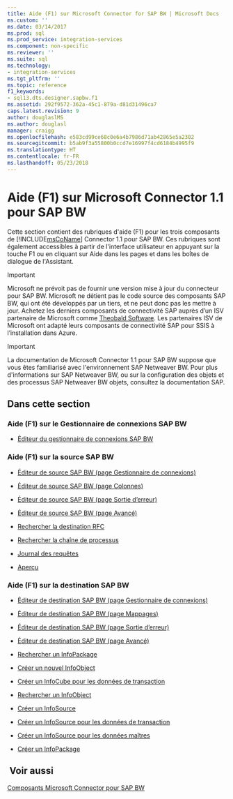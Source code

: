 ```yaml
---
title: Aide (F1) sur Microsoft Connector for SAP BW | Microsoft Docs
ms.custom: ''
ms.date: 03/14/2017
ms.prod: sql
ms.prod_service: integration-services
ms.component: non-specific
ms.reviewer: ''
ms.suite: sql
ms.technology:
- integration-services
ms.tgt_pltfrm: ''
ms.topic: reference
f1_keywords:
- sql13.dts.designer.sapbw.f1
ms.assetid: 292f9572-362a-45c1-879a-d81d31496ca7
caps.latest.revision: 9
author: douglaslMS
ms.author: douglasl
manager: craigg
ms.openlocfilehash: e583cd99ce68c0e6a4b7986d71ab42865e5a2302
ms.sourcegitcommit: b5ab9f3a55800b0ccd7e16997f4cd6184b4995f9
ms.translationtype: HT
ms.contentlocale: fr-FR
ms.lasthandoff: 05/23/2018
---
```

# <a name="microsoft-connector-for-sap-bw-f1-help"></a>Aide (F1) sur Microsoft Connector 1.1 pour SAP BW
  Cette section contient des rubriques d'aide (F1) pour les trois composants de [!INCLUDE[msCoName](../includes/msconame-md.md)] Connector 1.1 pour SAP BW. Ces rubriques sont également accessibles à partir de l'interface utilisateur en appuyant sur la touche F1 ou en cliquant sur Aide dans les pages et dans les boîtes de dialogue de l'Assistant.  

> [!IMPORTANT]
> Microsoft ne prévoit pas de fournir une version mise à jour du connecteur pour SAP BW. Microsoft ne détient pas le code source des composants SAP BW, qui ont été développés par un tiers, et ne peut donc pas les mettre à jour. Achetez les derniers composants de connectivité SAP auprès d’un ISV partenaire de Microsoft comme [Theobald Software](https://theobald-software.com/en/xtract-is-productinfo.html). Les partenaires ISV de Microsoft ont adapté leurs composants de connectivité SAP pour SSIS à l’installation dans Azure.

> [!IMPORTANT]  
>  La documentation de Microsoft Connector 1.1 pour SAP BW suppose que vous êtes familiarisé avec l'environnement SAP Netweaver BW. Pour plus d'informations sur SAP Netweaver BW, ou sur la configuration des objets et des processus SAP Netweaver BW objets, consultez la documentation SAP.  
  
## <a name="in-this-section"></a>Dans cette section  
  
### <a name="sap-bw-connection-manager-f1-help"></a>Aide (F1) sur le Gestionnaire de connexions SAP BW  
  
-   [Éditeur du gestionnaire de connexions SAP BW](../integration-services/connection-manager/sap-bw-connection-manager-editor.md)  
  
### <a name="sap-bw-source-f1-help"></a>Aide (F1) sur la source SAP BW  
  
-   [Éditeur de source SAP BW &#40;page Gestionnaire de connexions&#41;](../integration-services/data-flow/sap-bw-source-editor-connection-manager-page.md)  
  
-   [Éditeur de source SAP BW &#40;page Colonnes&#41;](../integration-services/data-flow/sap-bw-source-editor-columns-page.md)  
  
-   [Éditeur de source SAP BW &#40;page Sortie d’erreur&#41;](../integration-services/data-flow/sap-bw-source-editor-error-output-page.md)  
  
-   [Éditeur de source SAP BW &#40;page Avancé&#41;](../integration-services/data-flow/sap-bw-source-editor-advanced-page.md)  
  
-   [Rechercher la destination RFC](../integration-services/data-flow/look-up-rfc-destination.md)  
  
-   [Rechercher la chaîne de processus](../integration-services/data-flow/look-up-process-chain.md)  
  
-   [Journal des requêtes](../integration-services/data-flow/request-log.md)  
  
-   [Aperçu](../integration-services/data-flow/preview.md)  
  
### <a name="sap-bw-destination-f1-help"></a>Aide (F1) sur la destination SAP BW  
  
-   [Éditeur de destination SAP BW &#40;page Gestionnaire de connexions&#41;](../integration-services/data-flow/sap-bw-destination-editor-connection-manager-page.md)  
  
-   [Éditeur de destination SAP BW &#40;page Mappages&#41;](../integration-services/data-flow/sap-bw-destination-editor-mappings-page.md)  
  
-   [Éditeur de destination SAP BW &#40;page Sortie d’erreur&#41;](../integration-services/data-flow/sap-bw-destination-editor-error-output-page.md)  
  
-   [Éditeur de destination SAP BW &#40;page Avancé&#41;](../integration-services/data-flow/sap-bw-destination-editor-advanced-page.md)  
  
-   [Rechercher un InfoPackage](../integration-services/data-flow/look-up-infopackage.md)  
  
-   [Créer un nouvel InfoObject](../integration-services/data-flow/create-new-infoobject.md)  
  
-   [Créer un InfoCube pour les données de transaction](../integration-services/data-flow/create-infocube-for-transaction-data.md)  
  
-   [Rechercher un InfoObject](../integration-services/data-flow/look-up-infoobject.md)  
  
-   [Créer un InfoSource](../integration-services/data-flow/create-infosource.md)  
  
-   [Créer un InfoSource pour les données de transaction](../integration-services/data-flow/create-infosource-for-transaction-data.md)  
  
-   [Créer un InfoSource pour les données maîtres](../integration-services/data-flow/create-infosource-for-master-data.md)  
  
-   [Créer un InfoPackage](../integration-services/data-flow/create-infopackage.md)  
  
## <a name="see-also"></a> Voir aussi  
 [Composants Microsoft Connector pour SAP BW](../integration-services/microsoft-connector-for-sap-bw-components.md)  
  
  
